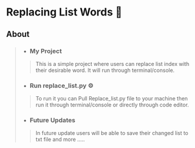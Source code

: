 
# Replacing List Words 🧱

## About 
>+ ### My Project 
>>This is a simple project where users can replace list index with their desirable word. It will run through terminal/console.
>+ ### Run replace_list.py ⚙️
>> To run it you can Pull Replace_list.py file to your machine then run it through terminal/console or directly through code editor.
>+ ###  Future Updates 
>> In future update users will be able to save their changed list to txt file and more …..
